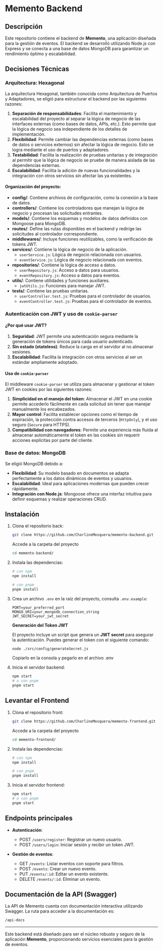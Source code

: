 # Memento Backend

## Descripción
Este repositorio contiene el backend de **Memento**, una aplicación diseñada para la gestión de eventos. El backend se desarrolló utilizando Node.js con Express y se conecta a una base de datos MongoDB para garantizar un rendimiento óptimo y escalabilidad.

## Decisiones Técnicas

### Arquitectura: Hexagonal

La arquitectura Hexagonal, también conocida como Arquitectura de Puertos y Adaptadores, se eligió para estructurar el backend por las siguientes razones:

1. **Separación de responsabilidades**: Facilita el mantenimiento y escalabilidad del proyecto al separar la lógica de negocio de las interfaces externas (como bases de datos, APIs, etc.). Esto permite que la lógica de negocio sea independiente de los detalles de implementación.
2. **Flexibilidad**: Permite cambiar las dependencias externas (como bases de datos o servicios externos) sin afectar la lógica de negocio. Esto se logra mediante el uso de puertos y adaptadores.
3. **Testabilidad**: Facilita la realización de pruebas unitarias y de integración al permitir que la lógica de negocio se pruebe de manera aislada de las dependencias externas.
4. **Escalabilidad**: Facilita la adición de nuevas funcionalidades y la integración con otros servicios sin afectar las ya existentes.

#### Organización del proyecto:

- **config/**: Contiene archivos de configuración, como la conexión a la base de datos.
- **controllers/**: Contiene los controladores que manejan la lógica de negocio y procesan las solicitudes entrantes.
- **models/**: Contiene los esquemas y modelos de datos definidos con Mongoose para MongoDB.
- **routes/**: Define las rutas disponibles en el backend y redirige las solicitudes al controlador correspondiente.
- **middlewares/**: Incluye funciones reutilizables, como la verificación de tokens JWT.
- **services/**: Contiene la lógica de negocio de la aplicación.
  - `userService.js`: Lógica de negocio relacionada con usuarios.
  - `eventService.js`: Lógica de negocio relacionada con eventos.
- **repositories/**: Contiene la lógica de acceso a datos.
  - `userRepository.js`: Acceso a datos para usuarios.
  - `eventRepository.js`: Acceso a datos para eventos.
- **utils/**: Contiene utilidades y funciones auxiliares.
  - `jwtUtils.js`: Funciones para manejar JWT.
- **tests/**: Contiene las pruebas unitarias.
  - `userController.test.js`: Pruebas para el controlador de usuarios.
  - `eventController.test.js`: Pruebas para el controlador de eventos.

### Autenticación con JWT y uso de `cookie-parser`

#### ¿Por qué usar JWT?
1. **Seguridad**: JWT permite una autenticación segura mediante la generación de tokens únicos para cada usuario autenticado.
2. **Sin estado (stateless)**: Reduce la carga en el servidor al no almacenar sesiones.
3. **Escalabilidad**: Facilita la integración con otros servicios al ser un estándar ampliamente adoptado.

#### Uso de `cookie-parser`
El middleware `cookie-parser` se utiliza para almacenar y gestionar el token JWT en cookies por las siguientes razones:

1. **Simplicidad en el manejo del token**: Almacenar el JWT en una cookie permite accederlo fácilmente en cada solicitud sin tener que manejar manualmente los encabezados.
2. **Mayor control**: Facilita establecer opciones como el tiempo de expiración, la protección contra accesos de terceros (`HttpOnly`), y el uso seguro (`Secure` para HTTPS).
3. **Compatibilidad con navegadores**: Permite una experiencia más fluida al almacenar automáticamente el token en las cookies sin requerir acciones explícitas por parte del cliente.

### Base de datos: MongoDB
Se eligió MongoDB debido a:
- **Flexibilidad**: Su modelo basado en documentos se adapta perfectamente a los datos dinámicos de eventos y usuarios.
- **Escalabilidad**: Ideal para aplicaciones modernas que pueden crecer rápidamente.
- **Integración con Node.js**: Mongoose ofrece una interfaz intuitiva para definir esquemas y realizar operaciones CRUD.

## Instalación
1. Clona el repositorio back:
   ```bash
   git clone https://github.com/CharlineMosquera/memento-backend.git
   ```
   Accede a la carpeta del proyecto
   ````bash
   cd memento-backend/
   ````
2. Instala las dependencias:
   ```bash
   # con npm
   npm install

   # con pnpm
   pnpm install
   ```
3. Crea un archivo `.env` en la raíz del proyecto, consulta `.env.example`:
   ```env
   PORT=your_preferred_port
   MONGO_URI=your_mongodb_connection_string
   JWT_SECRET=your_jwt_secret
   ```

   **Generación del Token JWT**

   El proyecto incluye un script que genera un **JWT secret** para asegurar la    autenticación. Puedes generar el token con el siguiente comando:
   ```bash
   node ./src/config/generateSecret.js
   ```
   Copiarlo en la consola y pegarlo en el archivo .env
4. Inicia el servidor backend:
   ```bash
   npm start
   # o con pnpm
   pnpm start
   ```

## Levantar el Frontend
1. Clona el repositorio front:
   ```bash
   git clone https://github.com/CharlineMosquera/memento-frontend.git
   ```
   Accede a la carpeta del proyecto
   ````bash
   cd memento-frontend/
   ````
2. Instala las dependencias:
   ```bash
   # con npm
   npm install

   # con pnpm
   pnpm install
   ```
3. Inicia el servidor frontend:
   ```bash
   npm start
   # o con pnpm
   pnpm start
   ```

## Endpoints principales
- **Autenticación**:
  - POST `/users/register`: Registrar un nuevo usuario.
  - POST `/users/login`: Iniciar sesión y recibir un token JWT.

- **Gestión de eventos**:
  - GET `/events`: Listar eventos con soporte para filtros.
  - POST `/events`: Crear un nuevo evento.
  - PUT `/events/:id`: Editar un evento existente.
  - DELETE `/events/:id`: Eliminar un evento.

## Documentación de la API (Swagger)
La API de Memento cuenta con documentación interactiva utilizando Swagger. La ruta para acceder a la documentación es:
   ```bash
   /api-docs
   ```

---

Este backend está diseñado para ser el núcleo robusto y seguro de la aplicación **Memento**, proporcionando servicios esenciales para la gestión de eventos.
